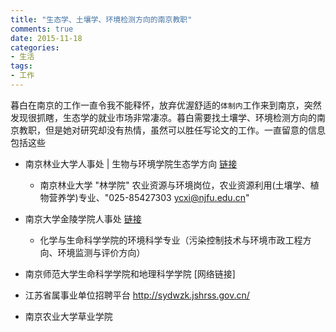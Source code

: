 ```yaml
---
title: "生态学、土壤学、环境检测方向的南京教职"
comments: true
date: 2015-11-18
categories:
- 生活
tags:
- 工作
---
```


暮白在南京的工作一直令我不能释怀，放弃优渥舒适的`体制内`工作来到南京，突然发现很抓瞎，生态学的就业市场非常凄凉。暮白需要找土壤学、环境检测方向的南京教职，但是她对研究却没有热情，虽然可以胜任写论文的工作。一直留意的信息包括这些


- 南京林业大学人事处 | 生物与环境学院生态学方向 [链接](http://zhaopin.njfu.edu.cn/class_type.asp?cpid=151)
   - 南京林业大学 "林学院" 农业资源与环境岗位，农业资源利用(土壤学、植物营养学)专业、"025-85427303 ycxi@njfu.edu.cn"

- 南京大学金陵学院人事处 [链接](http://rsc.jlxy.nju.edu.cn/list.aspx?t=recruit&id=jobs)

  * 化学与生命科学学院的环境科学专业（污染控制技术与环境市政工程方向、环境监测与评价方向）

- 南京师范大学生命科学学院和地理科学学院 [网络链接]
- 江苏省属事业单位招聘平台 http://sydwzk.jshrss.gov.cn/
- 南京农业大学草业学院
